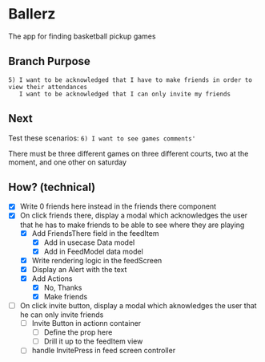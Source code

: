 # Ballerz
The app for finding basketball pickup games

## Branch Purpose
    5) I want to be acknowledged that I have to make friends in order to view their attendances
       I want to be acknowledged that I can only invite my friends 

## Next 
Test these scenarios:
    `6) I want to see games comments'`
        

There must be three different games on three different courts, two at the moment, and one other on saturday


## How? (technical)
- [x] Write 0 friends here instead in the friends there component
- [x] On click friends there, display a modal which acknowledges the user that he has to make friends to be able to see where they are playing
    - [x] Add FriendsThere field in the feedItem
        - [x] Add in usecase Data model
        - [x] Add in FeedModel data model
    - [x] Write rendering logic in the feedScreen
    - [x] Display an Alert with the text
    - [x] Add Actions
        - [x] No, Thanks
        - [x] Make friends

- [ ] On click invite button, display a modal which aknowledges the user that he can only invite friends
    - [ ] Invite Button in actionn container
        - [ ] Define the prop here
        - [ ] Drill it up to the feedItem view 
    - [ ] handle InvitePress in feed screen controller